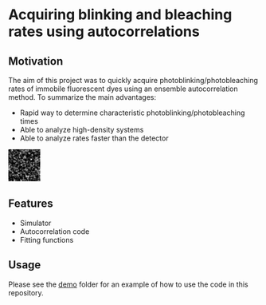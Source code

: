 # Acquiring blinking and bleaching rates using autocorrelations

## Motivation

The aim of this project was to quickly acquire photoblinking/photobleaching rates of immobile fluorescent dyes using an ensemble autocorrelation method. To summarize the main advantages: 

  * Rapid way to determine characteristic photoblinking/photobleaching times
  * Able to analyze high-density systems
  * Able to analyze rates faster than the detector
  
  ![Sample simulation](docs/simulation.gif)
  
## Features

  * Simulator
  * Autocorrelation code
  * Fitting functions
  
## Usage

Please see the [demo](demo) folder for an example of how to use the code in this repository.